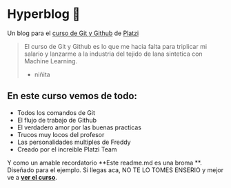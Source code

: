 # Hyperblog 💚
Un blog para el [curso de Git y Github](https://platzi.com/cursos/git-github/ "curso de Git y Github") de [Platzi](https://platzi.com/ "Platzi")
>El curso de Git y Github es lo que me hacia falta para triplicar mi salario y lanzarme a la industria del tejido de lana sintetica con Machine Learning.
> - niñita

## En este curso vemos de todo:
* Todos los comandos de Git
* El flujo de trabajo de Github
* El verdadero amor por las buenas practicas
* Trucos muy locos del profesor
* Las personalidades multiples de Freddy
* Creado por el increible Platzi Team

Y como un amable recordatorio **Este readme.md es una broma **. Diseñado para el ejemplo. Si llegas aca, NO TE LO TOMES ENSERIO y mejor ve a [**ver el curso**](https://platzi.com/cursos/git-github/ "ver el curso"). 

